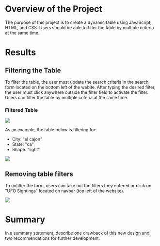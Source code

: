 # Overview of the Project

The purpose of this project is to create a dynamic table using JavaScript, HTML, and CSS. Users should be able to filter the table by multiple criteria at the same time.

# Results

## Filtering the Table

To filter the table, the user must update the search criteria in the search form located on the bottom left of the webite. After typing the desired filter, the user must click anywhere outside the filter field to activate the filter. Users can filter the table by multiple criteria at the same time.

### Filtered Table

<img src="images/FilterSearch.png">

As an example, the table below is filtering for:

- City: "el cajon"
- State: "ca"
- Shape: "light"

<img src="images/filteredTable.png">

## Removing table filters

To unfilter the form, users can take out the filters they entered or click on "UFO Sightings" located on navbar (top left of the website).

<img src="images/UFOSightings.png">

# Summary

In a summary statement, describe one drawback of this new design and two recommendations for further development.
